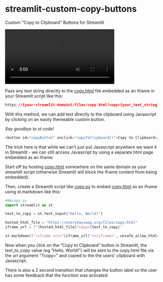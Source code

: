 # streamlit-custom-copy-buttons
Custom "Copy to Clipboard" Buttons for Streamlit


<video src="https://github.com/everydaydigital/streamlit-custom-copy-buttons/assets/12283888/9a231e14-c7b1-4f84-972f-295d64c65ad8" width="360px"></video>


Pass any text string directly to the [copy.html](copy.html) file embedded as an iframe in your Streamlit script like this:
```css
https://{your-streamlit-domain}/files/copy.html?copy={your_text_string}
```

With this method, we can add text directly to the clipboard using Javascript by clicking on an easily themeable custom button.

*Say goodbye to st.code!*
```javascript
<button id="copyButton" onclick="copyToClipboard()">Copy to Clipboard</button>
```

The trick here is that while we can’t just put Javascript anywhere we want it in Streamlit - we can still access Javascript by using a separate html page embedded as an iframe.


Start off by hosting [copy.html](copy.html) somewhere on the same domain as your streamlit script (otherwise Streamlit will block the iframe content from being embedded).

Then, create a Streamlit script like [copy.py](copy.py) to embed [copy.html](copy.html) as an iframe using st.markdown like this:
```python
###copy.py
import streamlit as st

text_to_copy = st.text_input("Hello, World!")

hosted_html_file = "https://everydayswag.org/files/copy.html"
iframe_url = f"{hosted_html_file}?copy={text_to_copy}"

st.markdown(f'<iframe src="{iframe_url}"></iframe>', unsafe_allow_html=True)
```


Now when you click on the “Copy to Clipboard” button in Streamlit, the text_to_copy value (eg “Hello, World!”) will be sent to the copy.html file via the url argument "?copy=" and copied to the the users' clipboard with Javascript.

There is also a 2 second transition that changes the button label so the user has some feedback that the function was activated.


